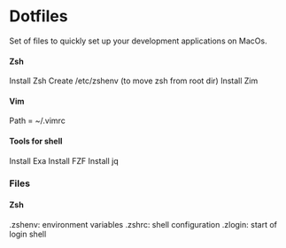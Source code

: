 # Dotfiles #

Set of files to quickly set up your development applications on MacOs.

#### Zsh
Install Zsh
Create /etc/zshenv (to move zsh from root dir)
Install Zim

#### Vim
Path = ~/.vimrc

#### Tools for shell
Install Exa
Install FZF
Install jq

### Files
#### Zsh
.zshenv: environment variables
.zshrc: shell configuration 
.zlogin: start of login shell
